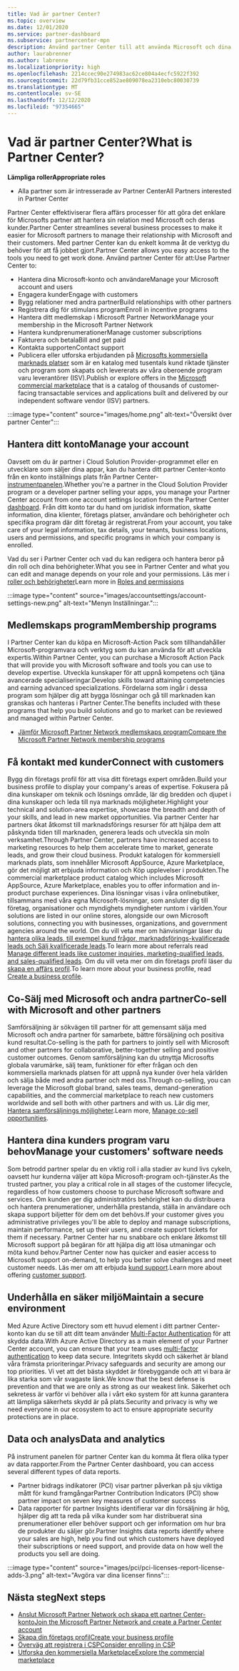 ```yaml
---
title: Vad är partner Center?
ms.topic: overview
ms.date: 12/01/2020
ms.service: partner-dashboard
ms.subservice: partnercenter-mpn
description: Använd partner Center till att använda Microsoft och dina kunder för att hantera Transact Business
author: laurabrenner
ms.author: labrenne
ms.localizationpriority: high
ms.openlocfilehash: 2214ccec90e274983ac62ce804a4ecfc5922f392
ms.sourcegitcommit: 22d79fb31cce852ae809078ea2310ebc80030739
ms.translationtype: MT
ms.contentlocale: sv-SE
ms.lasthandoff: 12/12/2020
ms.locfileid: "97354665"
---
```

# <a name="what-is-partner-center"></a><span data-ttu-id="ebc38-103">Vad är partner Center?</span><span class="sxs-lookup"><span data-stu-id="ebc38-103">What is Partner Center?</span></span>

<span data-ttu-id="ebc38-104">**Lämpliga roller**</span><span class="sxs-lookup"><span data-stu-id="ebc38-104">**Appropriate roles**</span></span>

- <span data-ttu-id="ebc38-105">Alla partner som är intresserade av Partner Center</span><span class="sxs-lookup"><span data-stu-id="ebc38-105">All Partners interested in Partner Center</span></span>

<span data-ttu-id="ebc38-106">Partner Center effektiviserar flera affärs processer för att göra det enklare för Microsofts partner att hantera sin relation med Microsoft och deras kunder.</span><span class="sxs-lookup"><span data-stu-id="ebc38-106">Partner Center streamlines several business processes to make it easier for Microsoft partners to manage their relationship with Microsoft and their customers.</span></span> <span data-ttu-id="ebc38-107">Med partner Center kan du enkelt komma åt de verktyg du behöver för att få jobbet gjort.</span><span class="sxs-lookup"><span data-stu-id="ebc38-107">Partner Center allows you easy access to the tools you need to get work done.</span></span> <span data-ttu-id="ebc38-108">Använd partner Center för att:</span><span class="sxs-lookup"><span data-stu-id="ebc38-108">Use Partner Center to:</span></span>

- <span data-ttu-id="ebc38-109">Hantera dina Microsoft-konto och användare</span><span class="sxs-lookup"><span data-stu-id="ebc38-109">Manage your Microsoft account and users</span></span> 
- <span data-ttu-id="ebc38-110">Engagera kunder</span><span class="sxs-lookup"><span data-stu-id="ebc38-110">Engage with customers</span></span> 
- <span data-ttu-id="ebc38-111">Bygg relationer med andra partner</span><span class="sxs-lookup"><span data-stu-id="ebc38-111">Build relationships with other partners</span></span> 
- <span data-ttu-id="ebc38-112">Registrera dig för stimulans program</span><span class="sxs-lookup"><span data-stu-id="ebc38-112">Enroll in incentive programs</span></span>
- <span data-ttu-id="ebc38-113">Hantera ditt medlemskap i Microsoft Partner Network</span><span class="sxs-lookup"><span data-stu-id="ebc38-113">Manage your membership in the Microsoft Partner Network</span></span> 
- <span data-ttu-id="ebc38-114">Hantera kundprenumerationer</span><span class="sxs-lookup"><span data-stu-id="ebc38-114">Manage customer subscriptions</span></span>
- <span data-ttu-id="ebc38-115">Fakturera och betala</span><span class="sxs-lookup"><span data-stu-id="ebc38-115">Bill and get paid</span></span>
- <span data-ttu-id="ebc38-116">Kontakta supporten</span><span class="sxs-lookup"><span data-stu-id="ebc38-116">Contact support</span></span>
- <span data-ttu-id="ebc38-117">Publicera eller utforska erbjudanden på [Microsofts kommersiella marknads platser](/azure/marketplace) som är en katalog med tusentals kund riktade tjänster och program som skapats och levererats av våra oberoende program varu leverantörer (ISV).</span><span class="sxs-lookup"><span data-stu-id="ebc38-117">Publish or explore offers in the [Microsoft commercial marketplace](/azure/marketplace) that is a catalog of thousands of customer-facing transactable services and applications built and delivered by our independent software vendor (ISV) partners.</span></span>

:::image type="content" source="images/home.png" alt-text="Översikt över partner Center":::

## <a name="manage-your-account"></a><span data-ttu-id="ebc38-119">Hantera ditt konto</span><span class="sxs-lookup"><span data-stu-id="ebc38-119">Manage your account</span></span>

<span data-ttu-id="ebc38-120">Oavsett om du är partner i Cloud Solution Provider-programmet eller en utvecklare som säljer dina appar, kan du hantera ditt partner Center-konto från en konto inställnings plats från Partner Center- [instrumentpanelen](https://partner.microsoft.com/dashboard/home).</span><span class="sxs-lookup"><span data-stu-id="ebc38-120">Whether you're a partner in the Cloud Solution Provider program or a developer partner selling your apps, you manage your Partner Center account from one account settings location from the Partner Center [dashboard](https://partner.microsoft.com/dashboard/home).</span></span> <span data-ttu-id="ebc38-121">Från ditt konto tar du hand om juridisk information, skatte information, dina klienter, företags platser, användare och behörigheter och specifika program där ditt företag är registrerat.</span><span class="sxs-lookup"><span data-stu-id="ebc38-121">From your account, you take care of your legal information, tax details, your tenants, business locations, users and permissions, and specific programs in which your company is enrolled.</span></span> 

<span data-ttu-id="ebc38-122">Vad du ser i Partner Center och vad du kan redigera och hantera beror på din roll och dina behörigheter.</span><span class="sxs-lookup"><span data-stu-id="ebc38-122">What you see in Partner Center and what you can edit and manage depends on your role and your permissions.</span></span> <span data-ttu-id="ebc38-123">Läs mer i [roller och behörigheter](permissions-overview.md)</span><span class="sxs-lookup"><span data-stu-id="ebc38-123">Learn more in [Roles and permissions](permissions-overview.md)</span></span>

:::image type="content" source="images/accountsettings/account-settings-new.png" alt-text="Menyn Inställningar.":::


## <a name="membership-programs"></a><span data-ttu-id="ebc38-125">Medlemskaps program</span><span class="sxs-lookup"><span data-stu-id="ebc38-125">Membership programs</span></span>

<span data-ttu-id="ebc38-126">I Partner Center kan du köpa en Microsoft-Action Pack som tillhandahåller Microsoft-programvara och verktyg som du kan använda för att utveckla expertis.</span><span class="sxs-lookup"><span data-stu-id="ebc38-126">Within Partner Center, you can  purchase a Microsoft Action Pack that will provide you with Microsoft software and tools you can use to develop expertise.</span></span> <span data-ttu-id="ebc38-127">Utveckla kunskaper för att uppnå kompetens och tjäna avancerade specialiseringar.</span><span class="sxs-lookup"><span data-stu-id="ebc38-127">Develop skills toward attaining competencies and earning advanced specializations.</span></span> <span data-ttu-id="ebc38-128">Fördelarna som ingår i dessa program som hjälper dig att bygga lösningar och gå till marknaden kan granskas och hanteras i Partner Center.</span><span class="sxs-lookup"><span data-stu-id="ebc38-128">The benefits included with these programs that help you build solutions and go to market can be reviewed and managed within Partner Center.</span></span>

- [<span data-ttu-id="ebc38-129">Jämför Microsoft Partner Network medlemskaps program</span><span class="sxs-lookup"><span data-stu-id="ebc38-129">Compare the Microsoft Partner Network membership programs</span></span>](https://partner.microsoft.com/membership/compare-offers) 

## <a name="connect-with-customers"></a><span data-ttu-id="ebc38-130">Få kontakt med kunder</span><span class="sxs-lookup"><span data-stu-id="ebc38-130">Connect with customers</span></span> 

<span data-ttu-id="ebc38-131">Bygg din företags profil för att visa ditt företags expert områden.</span><span class="sxs-lookup"><span data-stu-id="ebc38-131">Build your business profile to display your company's areas of expertise.</span></span> <span data-ttu-id="ebc38-132">Fokusera på dina kunskaper om teknik och lösnings område, lär dig bredden och djupet i dina kunskaper och leda till nya marknads möjligheter.</span><span class="sxs-lookup"><span data-stu-id="ebc38-132">Highlight your technical and solution-area expertise, showcase the breadth and depth of your skills, and lead in new market opportunities.</span></span> <span data-ttu-id="ebc38-133">Via partner Center har partners ökat åtkomst till marknadsförings resurser för att hjälpa dem att påskynda tiden till marknaden, generera leads och utveckla sin moln verksamhet.</span><span class="sxs-lookup"><span data-stu-id="ebc38-133">Through Partner Center, partners have increased access to marketing resources to help them accelerate time to market, generate leads, and grow their cloud business.</span></span> <span data-ttu-id="ebc38-134">Produkt katalogen för kommersiell marknads plats, som innehåller Microsoft AppSource, Azure Marketplace, gör det möjligt att erbjuda information och Köp upplevelser i produkten.</span><span class="sxs-lookup"><span data-stu-id="ebc38-134">The commercial marketplace product catalog which includes Microsoft AppSource, Azure Marketplace, enables you to offer information and in-product purchase experiences.</span></span> <span data-ttu-id="ebc38-135">Dina lösningar visas i våra onlinebutiker, tillsammans med våra egna Microsoft-lösningar, som ansluter dig till företag, organisationer och myndighets myndigheter runtom i världen.</span><span class="sxs-lookup"><span data-stu-id="ebc38-135">Your solutions are listed in our online stores, alongside our own Microsoft solutions, connecting you with businesses, organizations, and government agencies around the world.</span></span> <span data-ttu-id="ebc38-136">Om du vill veta mer om hänvisningar läser du [hantera olika leads, till exempel kund frågor, marknadsförings-kvalificerade leads och Sälj kvalificerade leads](manage-leads.md).</span><span class="sxs-lookup"><span data-stu-id="ebc38-136">To learn more about referrals read [Manage different leads like customer inquiries, marketing-qualified leads, and sales-qualified leads](manage-leads.md).</span></span> <span data-ttu-id="ebc38-137">Om du vill veta mer om din företags profil läser du [skapa en affärs profil](create-a-marketing-profile.md).</span><span class="sxs-lookup"><span data-stu-id="ebc38-137">To learn more about your business profile, read [Create a business profile](create-a-marketing-profile.md).</span></span>

## <a name="co-sell-with-microsoft-and-other-partners"></a><span data-ttu-id="ebc38-138">Co-Sälj med Microsoft och andra partner</span><span class="sxs-lookup"><span data-stu-id="ebc38-138">Co-sell with Microsoft and other partners</span></span>

<span data-ttu-id="ebc38-139">Samförsäljning är sökvägen till partner för att gemensamt sälja med Microsoft och andra partner för samarbete, bättre försäljning och positiva kund resultat.</span><span class="sxs-lookup"><span data-stu-id="ebc38-139">Co-selling is the path for partners to jointly sell with Microsoft and other partners for collaborative, better-together selling and positive customer outcomes.</span></span>  <span data-ttu-id="ebc38-140">Genom samförsäljning kan du utnyttja Microsofts globala varumärke, sälj team, funktioner för efter frågan och den kommersiella marknads platsen för att uppnå nya kunder över hela världen och sälja både med andra partner och med oss.</span><span class="sxs-lookup"><span data-stu-id="ebc38-140">Through co-selling, you can leverage the Microsoft global brand, sales teams, demand-generation capabilities, and the commercial marketplace to reach new customers worldwide and sell both with other partners and with us.</span></span> <span data-ttu-id="ebc38-141">Lär dig mer, [Hantera samförsäljnings möjligheter](manage-co-sell-opportunities.md).</span><span class="sxs-lookup"><span data-stu-id="ebc38-141">Learn more, [Manage co-sell opportunities](manage-co-sell-opportunities.md).</span></span>

## <a name="manage-your-customers-software-needs"></a><span data-ttu-id="ebc38-142">Hantera dina kunders program varu behov</span><span class="sxs-lookup"><span data-stu-id="ebc38-142">Manage your customers' software needs</span></span>

<span data-ttu-id="ebc38-143">Som betrodd partner spelar du en viktig roll i alla stadier av kund livs cykeln, oavsett hur kunderna väljer att köpa Microsoft-program och-tjänster.</span><span class="sxs-lookup"><span data-stu-id="ebc38-143">As the trusted partner, you play a critical role in all stages of the customer lifecycle, regardless of how customers choose to purchase Microsoft software and services.</span></span> <span data-ttu-id="ebc38-144">Om kunden ger dig administratörs behörighet kan du distribuera och hantera prenumerationer, underhålla prestanda, ställa in användare och skapa support biljetter för dem om det behövs.</span><span class="sxs-lookup"><span data-stu-id="ebc38-144">If your customer gives you administrative privileges you'll be able to deploy and manage subscriptions, maintain performance, set up their users, and create support tickets for them if necessary.</span></span> <span data-ttu-id="ebc38-145">Partner Center har nu snabbare och enklare åtkomst till Microsoft support på begäran för att hjälpa dig att lösa utmaningar och möta kund behov.</span><span class="sxs-lookup"><span data-stu-id="ebc38-145">Partner Center now has quicker and easier access to Microsoft support on-demand, to help you better solve challenges and meet customer needs.</span></span> <span data-ttu-id="ebc38-146">Läs mer om att erbjuda [kund support](customer-support.md).</span><span class="sxs-lookup"><span data-stu-id="ebc38-146">Learn more about offering [customer support](customer-support.md).</span></span>

## <a name="maintain-a-secure-environment"></a><span data-ttu-id="ebc38-147">Underhålla en säker miljö</span><span class="sxs-lookup"><span data-stu-id="ebc38-147">Maintain a secure environment</span></span>

<span data-ttu-id="ebc38-148">Med Azure Active Directory som ett huvud element i ditt partner Center-konto kan du se till att ditt team använder [Multi-Factor Authentication](partner-security-requirements-mandating-mfa.md) för att skydda data.</span><span class="sxs-lookup"><span data-stu-id="ebc38-148">With Azure Active Directory as a main element of your Partner Center account, you can ensure that your team uses [multi-factor authentication](partner-security-requirements-mandating-mfa.md) to keep data secure.</span></span> <span data-ttu-id="ebc38-149">Integritets skydd och säkerhet är bland våra främsta prioriteringar.</span><span class="sxs-lookup"><span data-stu-id="ebc38-149">Privacy safeguards and security are among our top priorities.</span></span> <span data-ttu-id="ebc38-150">Vi vet att det bästa skyddet är förebyggande och att vi bara är lika starka som vår svagaste länk.</span><span class="sxs-lookup"><span data-stu-id="ebc38-150">We know that the best defense is prevention and that we are only as strong as our weakest link.</span></span> <span data-ttu-id="ebc38-151">Säkerhet och sekretess är varför vi behöver alla i vårt eko system för att kunna garantera att lämpliga säkerhets skydd är på plats.</span><span class="sxs-lookup"><span data-stu-id="ebc38-151">Security and privacy is why we need everyone in our ecosystem to act to ensure appropriate security protections are in place.</span></span>

## <a name="data-and-analytics"></a><span data-ttu-id="ebc38-152">Data och analys</span><span class="sxs-lookup"><span data-stu-id="ebc38-152">Data and analytics</span></span>

<span data-ttu-id="ebc38-153">På instrument panelen för partner Center kan du komma åt flera olika typer av data rapporter.</span><span class="sxs-lookup"><span data-stu-id="ebc38-153">From the Partner Center dashboard, you can access several different types of data reports.</span></span> 

- <span data-ttu-id="ebc38-154">Partner bidrags indikatorer (PCI) visar partner påverkan på sju viktiga mått för kund framgångar</span><span class="sxs-lookup"><span data-stu-id="ebc38-154">Partner Contribution Indicators (PCI) show partner impact on seven key measures of customer success</span></span>
- <span data-ttu-id="ebc38-155">Data rapporter för partner Insights identifierar var din försäljning är hög, hjälper dig att ta reda på vilka kunder som har distribuerat sina prenumerationer eller behöver support och ger information om hur bra de produkter du säljer gör.</span><span class="sxs-lookup"><span data-stu-id="ebc38-155">Partner Insights data reports identify where your sales are high, help you find out which customers have deployed their subscriptions or need support, and provide data on how well the products you sell are doing.</span></span>

:::image type="content" source="images/pci/pci-licenses-report-license-adds-3.png" alt-text="Avgöra var dina licenser finns":::


## <a name="next-steps"></a><span data-ttu-id="ebc38-157">Nästa steg</span><span class="sxs-lookup"><span data-stu-id="ebc38-157">Next steps</span></span>

- [<span data-ttu-id="ebc38-158">Anslut Microsoft Partner Network och skapa ett partner Center-konto</span><span class="sxs-lookup"><span data-stu-id="ebc38-158">Join the Microsoft Partner Network and create a Partner Center account</span></span>](mpn-create-a-partner-center-account.md)
- [<span data-ttu-id="ebc38-159">Skapa din företags profil</span><span class="sxs-lookup"><span data-stu-id="ebc38-159">Create your business profile</span></span>](create-a-marketing-profile.md)
- [<span data-ttu-id="ebc38-160">Överväg att registrera i CSP</span><span class="sxs-lookup"><span data-stu-id="ebc38-160">Consider enrolling in CSP</span></span>](csp-overview.md)
- [<span data-ttu-id="ebc38-161">Utforska den kommersiella Marketplace</span><span class="sxs-lookup"><span data-stu-id="ebc38-161">Explore the commercial marketplace</span></span>](csp-commercial-marketplace-overview.md)

